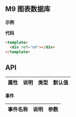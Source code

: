 ## M9 图表数据库

**示例**

<div ref="m9"></div>

**代码**

```html
<template>
  <div ref="m9"></div>
</template>
```

## API

| 属性               | 说明           | 类型               | 默认值  |
| ------------------ |:-------------:| -----------------: | -----: |

**事件**

| 事件名称 | 说明    | 参数                    |
| --------|:-------:| ----------------------:|
<script setup>
  import { getCurrentInstance, onMounted, ref } from 'vue'
  const { proxy } = getCurrentInstance()
  const $M9K1 = proxy.$K1

  const m9 = ref()
  onMounted(() => {
    $M9K1(m9.value)
  })
</script>